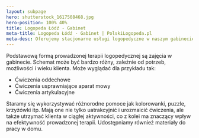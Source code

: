 ```yaml
---
layout: subpage
hero: shutterstock_1617508468.jpg
hero-position: 100% 40%
title: Logopeda Łódź - Gabinet
meta-title: Logopeda Łódź - Gabinet | PolskiLogopeda.pl
meta-desc: Oferujemy stacjonarne usługi logopedyczne w naszym gabinecie w Łodzi. Dogodna lokalizacja w centrum miasta pozwoli na dopasowanie terminu zajęć do swojego planu dnia. Zapraszamy!
---
```


Podstawową formą prowadzonej terapii logopedycznej są zajęcia w gabinecie. Schemat może być bardzo różny, 
zależnie od potrzeb, możliwości i wieku  klienta. Może wyglądać dla przykładu tak:

- Ćwiczenia oddechowe
- Ćwiczenia usprawniające aparat mowy
- Ćwiczenia artykulacyjne

Staramy się wykorzystywać różnorodne pomoce jak kolorowanki, puzzle, krzyżówki itp. 
Mają one nie tylko uatrakcyjnić i urozmaicić ćwiczenia, ale także utrzymać klienta w ciągłej aktywności, 
co z&nbsp;kolei ma znaczący wpływ na efektywność prowadzonej terapii. Udostępniamy również materiały do pracy w domu.
